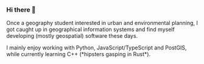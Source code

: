 ### Hi there 👋

Once a geography student interested in urban and environmental planning, I got caught up in geographical information systems and find myself developing (mostly geospatial) software these days.

I mainly enjoy working with Python, JavaScript/TypeScript and PostGIS, while currently learning C++ (\*hipsters gasping in Rust\*).

